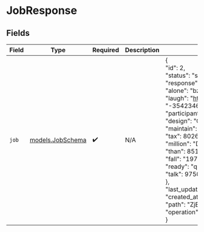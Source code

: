 # JobResponse


## Fields

| Field                                                                                                                                                                                                                                                                                                                                                                                                                                                                                                                                                                                                                                                                                                           | Type                                                                                                                                                                                                                                                                                                                                                                                                                                                                                                                                                                                                                                                                                                            | Required                                                                                                                                                                                                                                                                                                                                                                                                                                                                                                                                                                                                                                                                                                        | Description                                                                                                                                                                                                                                                                                                                                                                                                                                                                                                                                                                                                                                                                                                     | Example                                                                                                                                                                                                                                                                                                                                                                                                                                                                                                                                                                                                                                                                                                         |
| --------------------------------------------------------------------------------------------------------------------------------------------------------------------------------------------------------------------------------------------------------------------------------------------------------------------------------------------------------------------------------------------------------------------------------------------------------------------------------------------------------------------------------------------------------------------------------------------------------------------------------------------------------------------------------------------------------------- | --------------------------------------------------------------------------------------------------------------------------------------------------------------------------------------------------------------------------------------------------------------------------------------------------------------------------------------------------------------------------------------------------------------------------------------------------------------------------------------------------------------------------------------------------------------------------------------------------------------------------------------------------------------------------------------------------------------- | --------------------------------------------------------------------------------------------------------------------------------------------------------------------------------------------------------------------------------------------------------------------------------------------------------------------------------------------------------------------------------------------------------------------------------------------------------------------------------------------------------------------------------------------------------------------------------------------------------------------------------------------------------------------------------------------------------------- | --------------------------------------------------------------------------------------------------------------------------------------------------------------------------------------------------------------------------------------------------------------------------------------------------------------------------------------------------------------------------------------------------------------------------------------------------------------------------------------------------------------------------------------------------------------------------------------------------------------------------------------------------------------------------------------------------------------- | --------------------------------------------------------------------------------------------------------------------------------------------------------------------------------------------------------------------------------------------------------------------------------------------------------------------------------------------------------------------------------------------------------------------------------------------------------------------------------------------------------------------------------------------------------------------------------------------------------------------------------------------------------------------------------------------------------------- |
| `job`                                                                                                                                                                                                                                                                                                                                                                                                                                                                                                                                                                                                                                                                                                           | [models.JobSchema](../models/jobschema.md)                                                                                                                                                                                                                                                                                                                                                                                                                                                                                                                                                                                                                                                                      | :heavy_check_mark:                                                                                                                                                                                                                                                                                                                                                                                                                                                                                                                                                                                                                                                                                              | N/A                                                                                                                                                                                                                                                                                                                                                                                                                                                                                                                                                                                                                                                                                                             | {<br/>"id": 2,<br/>"status": "success",<br/>"response": {<br/>"alone": "bzdXMsvhsvQnjpsxSmwt",<br/>"laugh": "http://www.ingram-allen.net/searchpost.asp",<br/>"meeting": "-354234653618046708671335867366504813314641740844433590678872.6300749181269592117235667342",<br/>"participant": "http://www.castillo.com/tag/mainabout.html",<br/>"administration": 3664,<br/>"design": "CcUmnviVzUMZozziJUhC",<br/>"maintain": 8825,<br/>"tax": 8026,<br/>"million": "DfYRTwdshFRPhSOVrnPx",<br/>"than": 8514,<br/>"fall": "1978-07-21T02:05:43.892179",<br/>"ready": "qbkVDGbgpSmpeFCZfQiy",<br/>"talk": 9750<br/>},<br/>"last_updated_at": "2007-09-06T00:02:33.903517",<br/>"created_at": "2019-04-07T10:51:04.926594",<br/>"path": "ZjEwZJqYSNRLxMkFgOaw",<br/>"operation": "vtQkOPQsswkMypzVvHso"<br/>} |